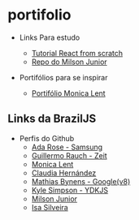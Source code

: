 # portifolio

* Links Para estudo
    * [Tutorial React from scratch](https://medium.freecodecamp.org/part-1-react-app-from-scratch-using-webpack-4-562b1d231e75)
    * [Repo do Milson Junior](https://github.com/mjnr/react-5-layer-architecture)

* Portifólios para se inspirar
    * [Portifólio Monica Lent](https://monicalent.com/#)

## Links da BrazilJS
* Perfis do Github
    * [Ada Rose - Samsung](https://github.com/adarosecannon)
    * [Guillermo Rauch - Zeit](https://github.com/rauchg)
    * [Monica Lent](https://github.com/mlent)
    * [Claudia Hernández](https://github.com/claudiahdz)
    * [Mathias Bynens - Google(v8)](https://github.com/mathiasbynens)
    * [Kyle Simpson - YDKJS](https://github.com/getify)
    * [Milson Junior](https://github.com/mjnr/react-5-layer-architecture)
    * [Isa Silveira](https://github.com/bella-silveira)